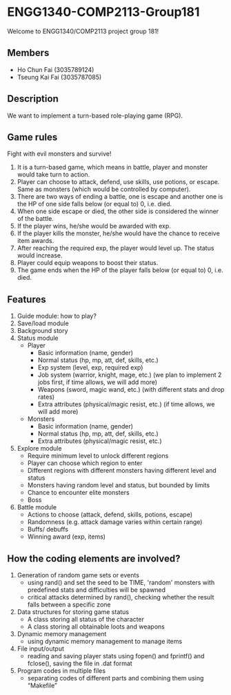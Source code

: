 # ENGG1340-COMP2113-Group181
  Welcome to ENGG1340/COMP2113 project group 181!

## Members
- Ho Chun Fai (3035789124)
- Tseung Kai Fai (3035787085)

## Description
We want to implement a turn-based role-playing game (RPG). 

## Game rules
Fight with evil monsters and survive!

1. It is a turn-based game, which means in battle, player and monster would take turn to action.
2. Player can choose to attack, defend, use skills, use potions, or escape. Same as monsters (which would be controlled by computer).
3. There are two ways of ending a battle, one is escape and another one is the HP of one side falls below (or equal to) 0, i.e. died.
4. When one side escape or died, the other side is considered the winner of the battle.
5. If the player wins, he/she would be awarded with exp.
6. If the player kills the monster, he/she would have the chance to receive item awards.
7. After reaching the required exp, the player would level up. The status would increase.
8. Player could equip weapons to boost their status.
9. The game ends when the HP of the player falls below (or equal to) 0, i.e. died.


## Features
1. Guide module: how to play?
2. Save/load module
3. Background story
4. Status module
   - Player
     -	Basic information (name, gender)
     -	Normal status (hp, mp, att, def, skills, etc.)
     -	Exp system (level, exp, required exp)     
     -	Job system (warrior, knight, mage, etc.) (we plan to implement 2 jobs first, if time allows, we will add more)
     -	Weapons (sword, magic wand, etc.) (with different stats and drop rates)
     -	Extra attributes (physical/magic resist, etc.) (if time allows, we will add more)
   - Monsters
     -	Basic information (name, gender)
     -	Normal status (hp, mp, att, def, skills, etc.)
     -	Extra attributes (physical/magic resist, etc.)
5. Explore module
   -	Require minimum level to unlock different regions
   -	Player can choose which region to enter
   -	Different regions with different monsters having different level and status
   -	Monsters having random level and status, but bounded by limits
   -	Chance to encounter elite monsters
   -	Boss
6. Battle module
   -	Actions to choose (attack, defend, skills, potions, escape)
   -	Randomness (e.g. attack damage varies within certain range)
   -	Buffs/ debuffs
   -	Winning award (exp, items)

## How the coding elements are involved?

1. Generation of random game sets or events
   - using rand() and set the seed to be TIME, 'random' monsters with predefined stats and difficulties will be spawned
   - critical attacks determined by rand(), checking whether the result falls between a specific zone
2. Data structures for storing game status
   - A class storing all status of the character
   - A class storing all obtainable loots and weapons
3. Dynamic memory management
   - using dynamic memory management to manage items
4. File input/output
   - reading and saving player stats using fopen() and fprintf() and fclose(), saving the file in .dat format
5. Program codes in multiple files
   - separating codes of different parts and combining them using “Makefile”
